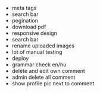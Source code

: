 - meta tags
- search bar
- pegination
- download pdf
- responsive design
- search bar
- rename uploaded images
- lot of manual testing
- deploy
- grammar check en/hu
- delete and edit own comment
- admin delete all comment
- show profile pic next to comment